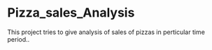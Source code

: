 # Pizza_sales_Analysis
This project tries to give analysis of sales of pizzas in perticular time period..
